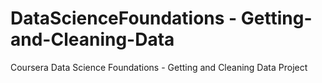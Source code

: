 # DataScienceFoundations - Getting-and-Cleaning-Data
Coursera Data Science Foundations - Getting and Cleaning Data Project
